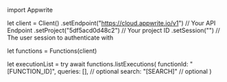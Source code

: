 import Appwrite

let client = Client()
    .setEndpoint("https://cloud.appwrite.io/v1") // Your API Endpoint
    .setProject("5df5acd0d48c2") // Your project ID
    .setSession("") // The user session to authenticate with

let functions = Functions(client)

let executionList = try await functions.listExecutions(
    functionId: "[FUNCTION_ID]",
    queries: [], // optional
    search: "[SEARCH]" // optional
)

